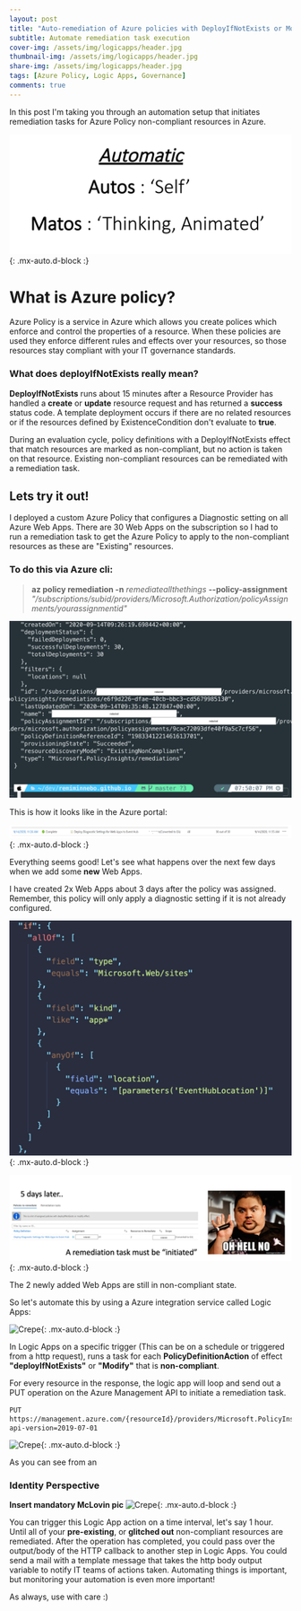 ```yaml
---
layout: post
title: "Auto-remediation of Azure policies with DeployIfNotExists or Modify effect "
subtitle: Automate remediation task execution
cover-img: /assets/img/logicapps/header.jpg
thumbnail-img: /assets/img/logicapps/header.jpg
share-img: /assets/img/logicapps/header.jpg
tags: [Azure Policy, Logic Apps, Governance]
comments: true
---
```

In this post I'm taking you through an automation setup that initiates remediation tasks for Azure Policy non-compliant resources in Azure.

![Crepe](../assets/img/logicapps/automatic.png){: .mx-auto.d-block :}


# What is Azure policy?

Azure Policy is a service in Azure which allows you create polices which enforce and control the properties of a resource. When these policies are used they enforce different rules and effects over your resources, so those resources stay compliant with your IT governance standards.

### What does deployIfNotExists really mean?

**DeployIfNotExists** runs about 15 minutes after a Resource Provider has handled a **create** or **update** resource request and has returned a **success** status code. A template deployment occurs if there are no related resources or if the resources defined by ExistenceCondition don't evaluate to **true**.

During an evaluation cycle, policy definitions with a DeployIfNotExists effect that match resources are marked as non-compliant, but no action is taken on that resource. Existing non-compliant resources can be remediated with a remediation task.

## Lets try it out!

I deployed a custom Azure Policy that configures a Diagnostic setting on all Azure Web Apps. There are 30 Web Apps on the subscription so I had to run a remediation task to get the Azure Policy to apply to the non-compliant resources as these are "Existing" resources.

### To do this via Azure cli:

> **az policy remediation -n** *remediateallthethings* **--policy-assignment** *"/subscriptions/subid/providers/Microsoft.Authorization/policyAssignments/yourassignmentid"*

![](../assets/img/logicapps/ss2.2.png)

This is how it looks like in the Azure portal:

![Crepe](../assets/img/logicapps/ss1.png){: .mx-auto.d-block :}

Everything seems good! Let's see what happens over the next few days when we add some **new** Web Apps.

I have created 2x Web Apps about 3 days after the policy was assigned.
Remember, this policy will only apply a diagnostic setting if it is not already configured. 

![Crepe](../assets/img/logicapps/ss5.png){: .mx-auto.d-block :}


![Crepe](../assets/img/logicapps/ss4.png){: .mx-auto.d-block :}

The 2 newly added Web Apps are still in non-compliant state.

<!-- ```json
"if": {
        "allOf": [
          {
            "field": "type",
            "equals": "Microsoft.Web/sites"
          },
          {
            "field": "kind",
            "like": "app*"
          },
          {
            "anyOf": [
              {
                "field": "location",
                "equals": "[parameters('EventHubLocation')]"
              }
            ]
          }
        ]
        ....
``` -->

So let's automate this by using a Azure integration service called Logic Apps:

![Crepe](../assets/img/logicapps/ss6.png){: .mx-auto.d-block :}

In Logic Apps on a specific trigger (This can be on a schedule or triggered from a http request), runs a task for each **PolicyDefinitionAction** of effect **"deployIfNotExists"** or **"Modify"** that is **non-compliant**.

For every resource in the response, the logic app will loop and send out a PUT operation on the Azure Management API to initiate a remediation task.
```
PUT https://management.azure.com/{resourceId}/providers/Microsoft.PolicyInsights/remediations/{remediationName}?api-version=2019-07-01
```

![Crepe](../assets/img/logicapps/ss7.png){: .mx-auto.d-block :}

As you can see from an 
### Identity Perspective

**Insert mandatory McLovin pic**
![Crepe](../assets/img/logicapps/ss8.png){: .mx-auto.d-block :}

You can trigger this Logic App action on a time interval, let's say 1 hour. Until all of your **pre-existing**, or **glitched out** non-compliant resources are remediated.
After the operation has completed, you could pass over the output/body of the HTTP callback to another step in Logic Apps.
You could send a mail with a template message that takes the http body output variable to notify IT teams of actions taken.
Automating things is important, but monitoring your automation is even more important!

As always, use with care :)
